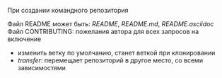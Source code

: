 При создании командного репозитория

Файл README может быть: _README_, _README.md_, _README.asciidoc_
Файл CONTRIBUTING: пожелания автора для всех запросов на включение

- изменить ветку по умолчанию, станет веткой при клонировании
- _transfer_: перемещает репозиторий в другое место, со всеми зависимостями
